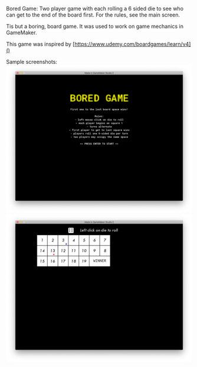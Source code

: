 Bored Game: Two player game with each rolling a 6 sided die to see who can get to the end of the board first. For the rules, see the main screen.

Tis but a boring, board game. It was used to work on game mechanics in GameMaker.

This game was inspired by [https://www.udemy.com/boardgames/learn/v4]()

Sample screenshots:<br>
<img src="screenshots/main.png">
<img src="screenshots/game.png">
